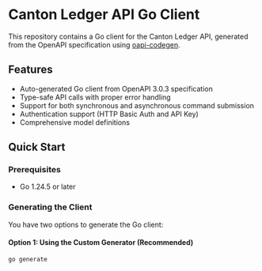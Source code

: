 # Canton Ledger API Go Client

This repository contains a Go client for the Canton Ledger API, generated from the OpenAPI specification using [oapi-codegen](https://github.com/oapi-codegen/oapi-codegen).

## Features

- Auto-generated Go client from OpenAPI 3.0.3 specification
- Type-safe API calls with proper error handling
- Support for both synchronous and asynchronous command submission
- Authentication support (HTTP Basic Auth and API Key)
- Comprehensive model definitions

## Quick Start

### Prerequisites

- Go 1.24.5 or later

### Generating the Client

You have two options to generate the Go client:

#### Option 1: Using the Custom Generator (Recommended)

```bash
go generate
```
